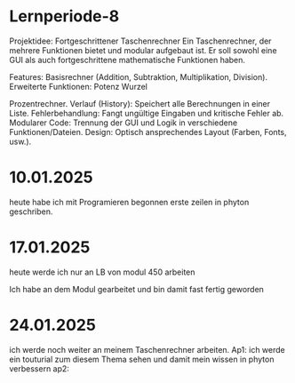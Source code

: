 # Lernperiode-8

Projektidee: Fortgeschrittener Taschenrechner
Ein Taschenrechner, der mehrere Funktionen bietet und modular aufgebaut ist. Er soll sowohl eine GUI als auch fortgeschrittene mathematische Funktionen haben.

Features:
Basisrechner (Addition, Subtraktion, Multiplikation, Division).
Erweiterte Funktionen:
Potenz 
Wurzel

Prozentrechner.
Verlauf (History): Speichert alle Berechnungen in einer Liste.
Fehlerbehandlung: Fangt ungültige Eingaben und kritische Fehler ab.
Modularer Code: Trennung der GUI und Logik in verschiedene Funktionen/Dateien.
Design: Optisch ansprechendes Layout (Farben, Fonts, usw.).

# 10.01.2025
heute habe ich mit Programieren begonnen erste zeilen in phyton geschriben.


# 17.01.2025
heute werde ich nur an LB von modul 450 arbeiten

Ich habe an dem Modul gearbeitet und bin damit fast fertig geworden
# 24.01.2025
ich werde noch weiter an meinem Taschenrechner arbeiten.
Ap1: ich werde ein touturial zum diesem Thema sehen und damit mein wissen in phyton verbessern
ap2: 
